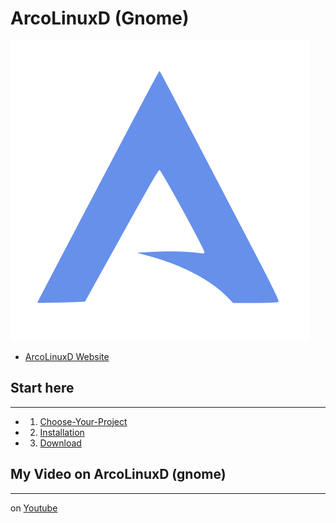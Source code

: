 # ArcoLinuxD (Gnome)
![Picture of the Arco Logo](https://raw.githubusercontent.com/Parzival1608vonKatze/md/main/.recources/pics/479px-Arcolinux.svg.png)

* [ArcoLinuxD Website](https://www.arcolinuxd.com/)

## Start here
--------------------------
* 1. [Choose-Your-Project](https://www.arcolinuxd.com/choose-your-project/)

* 2. [Installation](https://www.arcolinuxd.com/installation/)

* 3. [Download](https://sourceforge.net/projects/arcolinux/files/ArcoLinuxD/)

## My Video on ArcoLinuxD (gnome)
--------------------------
on [Youtube](https://www.youtube.com/watch?v=Y6lbhfBpTI8)